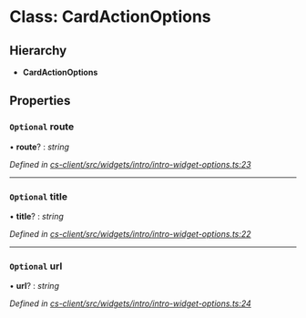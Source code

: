 # Class: CardActionOptions

## Hierarchy

* **CardActionOptions**

## Properties

### `Optional` route

• **route**? : *string*

*Defined in [cs-client/src/widgets/intro/intro-widget-options.ts:23](https://github.com/TNOCS/csnext/blob/ec6e73e4/packages/cs-client/src/widgets/intro/intro-widget-options.ts#L23)*

___

### `Optional` title

• **title**? : *string*

*Defined in [cs-client/src/widgets/intro/intro-widget-options.ts:22](https://github.com/TNOCS/csnext/blob/ec6e73e4/packages/cs-client/src/widgets/intro/intro-widget-options.ts#L22)*

___

### `Optional` url

• **url**? : *string*

*Defined in [cs-client/src/widgets/intro/intro-widget-options.ts:24](https://github.com/TNOCS/csnext/blob/ec6e73e4/packages/cs-client/src/widgets/intro/intro-widget-options.ts#L24)*
